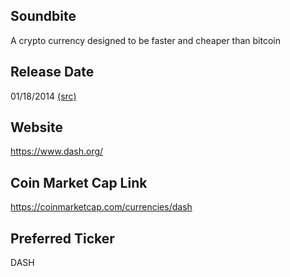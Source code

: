 ## Soundbite

A crypto currency designed to be faster and cheaper than bitcoin

## Release Date

01/18/2014 [(src)](https://coinmarketcap.com/currencies/dash)

## Website

https://www.dash.org/

## Coin Market Cap Link

https://coinmarketcap.com/currencies/dash

## Preferred Ticker

DASH

